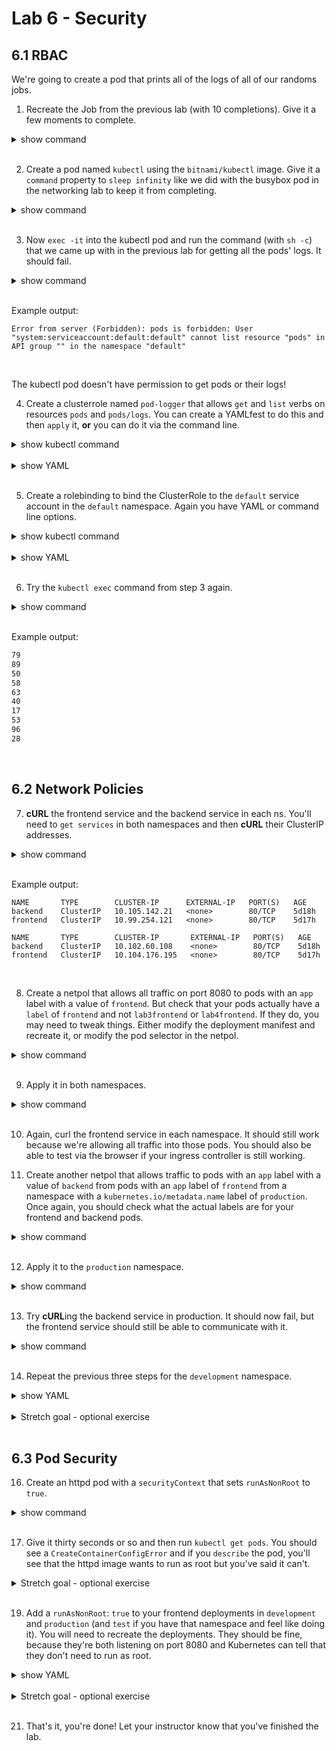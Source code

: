 # Lab 6 - Security
## 6.1 RBAC

We're going to create a pod that prints all of the logs of all of our randoms jobs.

1. Recreate the Job from the previous lab (with 10 completions). Give it a few moments to complete.

<details><summary>show command</summary>
<p>

```bash
kubectl create -f job.yaml # use the correct YAMLfest here
```

</p>
</details>
<br/>

2. Create a pod named `kubectl` using the `bitnami/kubectl` image. Give it a `command` property to `sleep infinity` like we did with the busybox pod in the networking lab to keep it from completing.

<details><summary>show command</summary>
<p>

```bash
kubectl run kubectl --image=bitnami/kubectl --command sleep infinity
```

</p>
</details>
<br/>

3. Now `exec -it` into the kubectl pod and run the command (with `sh -c`) that we came up with in the previous lab for getting all the pods' logs. It should fail.

<details><summary>show command</summary>
<p>

```bash
kubectl exec -it kubectl -- \
    sh -c 'for pod in $(kubectl get pods -l=job-name=randoms -o name); do kubectl logs $pod; done'
```

</p>
</details>
<br/>

Example output:

```
Error from server (Forbidden): pods is forbidden: User "system:serviceaccount:default:default" cannot list resource "pods" in API group "" in the namespace "default"
```

<br/>

The kubectl pod doesn't have permission to get pods or their logs!

4. Create a clusterrole named `pod-logger` that allows `get` and `list` verbs on resources `pods` and `pods/logs`. You can create a YAMLfest to do this and then `apply` it, **or** you can do it via the command line.

<details><summary>show kubectl command</summary>
<p>

```bash
kubectl create clusterrole pod-logger --verb=get,list --resource=pods,pods/log
```

</p>
</details>
<br/>

<details><summary>show YAML</summary>
<p>

**clusterrole.yaml**:
```yaml
apiVersion: rbac.authorization.k8s.io/v1
kind: ClusterRole
metadata:
  name: pod-logger
rules:
- apiGroups: [""]
  resources: ["pods", "pods/log"]
  verbs: ["get", "list"]
```

```bash
kubectl create -f clusterrole.yaml
```

</p>
</details>
<br/>

5. Create a rolebinding to bind the ClusterRole to the `default` service account in the `default` namespace. Again you have YAML or command line options.

<details><summary>show kubectl command</summary>
<p>

```bash
kubectl create rolebinding pod-logger-binding \
    --clusterrole=pod-logger --serviceaccount=default:default
```

</p>
</details>
<br/>

<details><summary>show YAML</summary>
<p>

**rolebinding.yaml**:
```yaml
apiVersion: rbac.authorization.k8s.io/v1
kind: RoleBinding
metadata:
  name: pod-logger-binding
  namespace: default
roleRef:
  apiGroup: rbac.authorization.k8s.io
  kind: ClusterRole
  name: pod-logger
subjects:
- kind: ServiceAccount
  name: default
  namespace: default
```

```bash
kubectl create -f rolebinding.yaml
```

</p>
</details>
<br/>

6. Try the `kubectl exec` command from step 3 again.

<details><summary>show command</summary>
<p>

```bash
kubectl exec -it kubectl -- \
    sh -c 'for pod in $(kubectl get pods -l=job-name=randoms -o name); do kubectl logs $pod; done'
```

</p>
</details>
<br/>

Example output:

```bash
79
89
50
58
63
40
17
53
96
28
```

<br/>

## 6.2 Network Policies

7. **cURL** the frontend service and the backend service in each ns. You'll need to `get services` in both namespaces and then **cURL** their ClusterIP addresses.

<details><summary>show command</summary>
<p>

```bash
kubectl get service -n production
kubectl get service -n development
```

</p>
</details>
<br/>

Example output:

```
NAME       TYPE        CLUSTER-IP      EXTERNAL-IP   PORT(S)   AGE
backend    ClusterIP   10.105.142.21   <none>        80/TCP    5d18h
frontend   ClusterIP   10.99.254.121   <none>        80/TCP    5d17h

NAME       TYPE        CLUSTER-IP       EXTERNAL-IP   PORT(S)   AGE
backend    ClusterIP   10.102.60.108    <none>        80/TCP    5d18h
frontend   ClusterIP   10.104.176.195   <none>        80/TCP    5d17h
```

<br/>

8. Create a netpol that allows all traffic on port 8080 to pods with an `app` label with a value of `frontend`. But check that your pods actually have a `label` of `frontend` and not `lab3frontend` or `lab4frontend`. If they do, you may need to tweak things. Either modify the deployment manifest and recreate it, or modify the pod selector in the netpol.

<details><summary>show command</summary>
<p>

**netpol_frontend.yaml**:
```yaml
apiVersion: networking.k8s.io/v1
kind: NetworkPolicy
metadata:
  name: allow-8080-to-frontend
spec:
  podSelector:
    matchLabels:
      app: frontend # ensure that this matches your pods' actual labels.
  ingress:
  - ports:
    - port: 8080
```

</p>
</details>
<br/>

9. Apply it in both namespaces.

<details><summary>show command</summary>
<p>

```bash
kubectl apply -f netpol_frontend.yaml -n production
kubectl apply -f netpol_frontend.yaml -n development
```

</p>
</details>
<br/>

10. Again, curl the frontend service in each namespace. It should still work because we're allowing all traffic into those pods. You should also be able to test via the browser if your ingress controller is still working.

11. Create another netpol that allows traffic to pods with an `app` label with a value of `backend` from pods with an `app` label of `frontend` from a namespace with a `kubernetes.io/metadata.name` label of `production`. Once again, you should check what the actual labels are for your frontend and backend pods.

<details><summary>show command</summary>
<p>

**netpol_backend_prod.yaml**:
```yaml
apiVersion: networking.k8s.io/v1
kind: NetworkPolicy
metadata:
  name: allow-8080-from-frontend
  namespace: production           # explicit namespace
spec:
  podSelector:
    matchLabels:
      app: backend            # ensure this matches your pods' labels
  ingress:
  - from:
      - podSelector:
          matchLabels:
            app: frontend         # ensure this matches your pods' labels
      - namespaceSelector:
          matchLabels:
            kubernetes.io/metadata.name: production
    ports:                        # unlike previous netpol, this is part of the "from" rule
    - port: 8080
```

</p>
</details>
<br/>

12. Apply it to the `production` namespace.

<details><summary>show command</summary>
<p>

```bash
kubectl apply -f netpol_backend_prod.yaml
```

</p>
</details>
<br/>

13. Try **cURL**ing the backend service in production. It should now fail, but the frontend service should still be able to communicate with it.

<details><summary>show command</summary>
<p>

```bash
curl --max-time 10 \
    $(kubectl get svc backend -n production --no-headers -o=custom-columns=ip:.spec.clusterIP)
```

</p>
</details>
<br/>

14. Repeat the previous three steps for the `development` namespace.

<details><summary>show YAML</summary>
<p>

**netpol_backend_dev.yaml**:
```yaml
apiVersion: networking.k8s.io/v1
kind: NetworkPolicy
metadata:
  name: allow-8080-from-frontend
  namespace: development
spec:
  podSelector:
    matchLabels:
      app: backend
  ingress:
  - from:
      - podSelector:
          matchLabels:
            app: frontend
      - namespaceSelector:
          matchLabels:
            kubernetes.io/metadata.name: development
    ports:
    - port: 8080
```

</p>
</details>
<br/>

<details><summary>Stretch goal - optional exercise</summary>
<p>

15. **Optional stretch goal** create the network policies in the test namespace as well.

</p>
</details>
<br/>

## 6.3 Pod Security

16. Create an httpd pod with a `securityContext` that sets `runAsNonRoot` to `true`.

<details><summary>show command</summary>
<p>

```bash
kubectl run web \
  --image=httpd \
  --overrides='{ "spec": { "securityContext": {"runAsNonRoot": true} }  }'
```

</p>
</details>
<br/>

17. Give it thirty seconds or so and then run `kubectl get pods`. You should see a `CreateContainerConfigError` and if you `describe` the pod, you'll see that the httpd image wants to run as root but you've said it can't.

<details><summary>Stretch goal - optional exercise</summary>
<p>

18. **Optional stretch goal** try to find a non-privileged httpd image and use that instead.

</p>
</details>
<br/>

19. Add a `runAsNonRoot`: `true` to your frontend deployments in `development` and `production` (and `test` if you have that namespace and feel like doing it). You will need to recreate the deployments. They should be fine, because they're both listening on port 8080 and Kubernetes can tell that they don't need to run as root.

<details><summary>show YAML</summary>
<p>

```yaml
apiVersion: apps/v1
kind: Deployment
metadata:
  labels:
    app: frontend
  name: frontend
spec:
  replicas: 1
  selector:
    matchLabels:
      app: frontend
  template:
    metadata:
      labels:
        app: frontend
    spec:
# ------ Add these lines ------
      securityContext:
        runAsNonRoot: true
# -----------------------------
      containers:
      - image: public.ecr.aws/qa-wfl/qa-wfl/qakf/sfe:v1
        name: sfe
        env:
        - name: COLOUR
          valueFrom:
            configMapKeyRef:
              name: settings
              key: colour        
        - name: NAMESPACE
          valueFrom:
            fieldRef:
              fieldPath: metadata.namespace
        - name: NODE_NAME
          valueFrom:
            fieldRef:
              fieldPath: spec.nodeName
        - name: POD_NAME
          valueFrom:
            fieldRef:
              fieldPath: metadata.name
        volumeMounts:
        - name: secret-volume
          mountPath: /data
      volumes:
      - name: secret-volume
        secret:
          secretName: secrets
```

</p>
</details>
<br/>

<details><summary>Stretch goal - optional exercise</summary>
<p>

20. **Optional stretch goal** try the same thing with a backend deployment. The simple `runAsNonRoot` won't work in this case because Kubernetes can't tell from the container image that it doesn't need to run as root. Hint: try making it run as a specific user id.

</p>
</details>
<br/>


21. That's it, you're done! Let your instructor know that you've finished the lab.